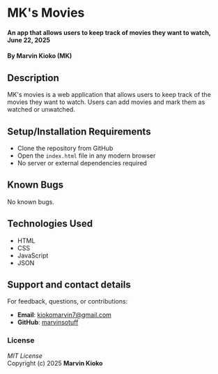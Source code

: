 # MK's Movies  
#### An app that allows users to keep track of movies they want to watch, June 22, 2025  
#### By **Marvin Kioko (MK)**

## Description  
MK's movies is a web application that allows users to keep track of the movies they want to watch. Users can add movies and mark them as watched or unwatched. 

## Setup/Installation Requirements
* Clone the repository from GitHub
* Open the `index.html` file in any modern browser  
* No server or external dependencies required  

## Known Bugs  
No known bugs.

## Technologies Used  
* HTML  
* CSS  
* JavaScript  
* JSON

## Support and contact details  
For feedback, questions, or contributions:  
- **Email**: kiokomarvin7@gmail.com  
- **GitHub**: [marvinsotuff](https://github.com/marvinsotuff)

### License  
*MIT License*  
Copyright (c) 2025 **Marvin Kioko**
